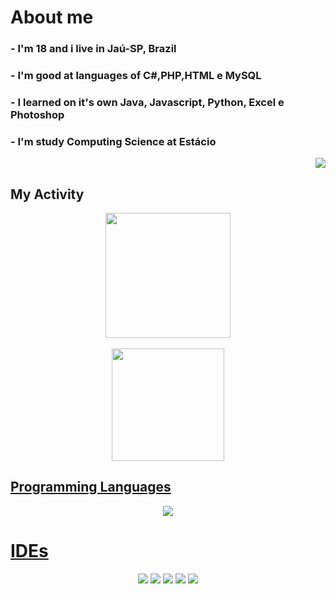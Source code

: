 # About me
### - I'm 18 and i live in Jaú-SP, Brazil
### - I'm good at languages of C#,PHP,HTML e MySQL
### - I learned on it's own Java, Javascript, Python, Excel e Photoshop
### - I'm study Computing Science at Estácio

 <p align='end'>
  <a href="https://visitorbadge.io/status?path=https%3A%2F%2Fgithub.com%2Fmarcosviniciusjau">
   <img src="https://api.visitorbadge.io/api/visitors?path=https%3A%2F%2Fgithub.com%2Fmarcosviniciusjau&label=Visitors&labelColor=%23697689&countColor=%2361dafb"/>
  </a>
</p>

## My Activity

<div align="center">
  <a href="https://github.com/marcosviniciusjau">
    <img height="200em" src=https://github-readme-streak-stats.herokuapp.com?user=marcosviniciusjau&theme=merko&border_radius=10&"/> <br>
<br>
  <img height="180em" src="https://github-readme-stats.vercel.app/api/top-langs/?username=marcosviniciusjau&layout=compact&langs_count=7&theme=radical"/>
</div>
  

## 

## Programming Languages

<p align="center">
    <img src="https://skillicons.dev/icons?i=cs,css,html,js,php,py,java,dotnet,react&perline=4" />
</p>
                                                                               
# IDEs
                                                                               
<p align='center'>
  <a href="https://dev.mysql.com/downloads/">
 <img src="https://skillicons.dev/icons?i=mysql"/></a>
    <a href="https://visualstudio.microsoft.com/pt-br/downloads/">
    <img src="https://skillicons.dev/icons?i=visualstudio"/></a>
    <a href="https://visualstudio.microsoft.com/pt-br/downloads/">
   <a href="https://www.adobe.com/br/products/photoshop.html"/>
    <img src="https://skillicons.dev/icons?i=ps"/></a>
    <img src="https://skillicons.dev/icons?i=vscode"/></a>
  <a href="https://www.eclipse.org/downloads/">
 <img src="https://skillicons.dev/icons?i=eclipse"/></a>

</p>
